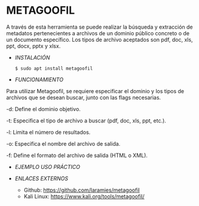 # **METAGOOFIL**

A través de esta herramienta se puede realizar la búsqueda y extracción de metadatos pertenecientes a archivos de un dominio público concreto o de un documento específico. Los tipos de archivo aceptados son pdf, doc, xls, ppt, docx, pptx y xlsx.

- *INSTALACIÓN*

      $ sudo apt install metagoofil

- *FUNCIONAMIENTO*

Para utilizar Metagoofil, se requiere especificar el dominio y los tipos de archivos que se desean buscar, junto con las flags necesarias.

-d: Define el dominio objetivo.

-t: Especifica el tipo de archivo a buscar (pdf, doc, xls, ppt, etc.).

-l: Limita el número de resultados.

-o: Especifica el nombre del archivo de salida.

-f: Define el formato del archivo de salida (HTML o XML).

- *EJEMPLO USO PRÁCTICO*



- *ENLACES EXTERNOS*

  - Github: https://github.com/laramies/metagoofil
  - Kali Linux: https://www.kali.org/tools/metagoofil/

